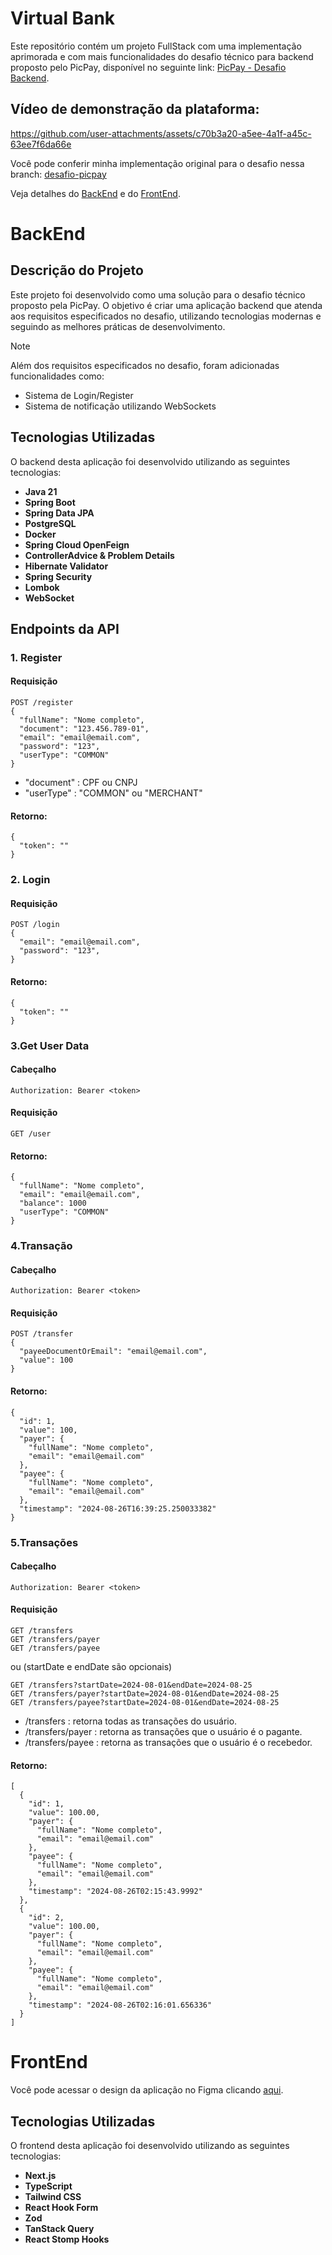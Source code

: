 # Virtual Bank

Este repositório contém um projeto FullStack com uma implementação aprimorada e com mais funcionalidades do desafio técnico para backend proposto pelo PicPay, disponível no seguinte link: [PicPay - Desafio Backend](https://github.com/PicPay/picpay-desafio-backend).

## Vídeo de demonstração da plataforma:
https://github.com/user-attachments/assets/c70b3a20-a5ee-4a1f-a45c-63ee7f6da66e

Você pode conferir minha implementação original para o desafio nessa branch: [desafio-picpay](https://github.com/emersondont/virtual-bank/tree/desafio-picpay)

Veja detalhes do [BackEnd](https://github.com/emersondont/virtual-bank?tab=readme-ov-file#backend) e do [FrontEnd](https://github.com/emersondont/virtual-bank?tab=readme-ov-file#frontend).

# BackEnd

## Descrição do Projeto
Este projeto foi desenvolvido como uma solução para o desafio técnico proposto pela PicPay. O objetivo é criar uma aplicação backend que atenda aos requisitos especificados no desafio, utilizando tecnologias modernas e seguindo as melhores práticas de desenvolvimento. 
> [!NOTE]
> Além dos requisitos especificados no desafio, foram adicionadas funcionalidades como:
- Sistema de Login/Register
- Sistema de notificação utilizando WebSockets

## Tecnologias Utilizadas

O backend desta aplicação foi desenvolvido utilizando as seguintes tecnologias:

- **Java 21**
- **Spring Boot**
- **Spring Data JPA**
- **PostgreSQL**
- **Docker**
- **Spring Cloud OpenFeign**
- **ControllerAdvice & Problem Details**
- **Hibernate Validator**
- **Spring Security**
- **Lombok**
- **WebSocket**

## Endpoints da API

### 1. Register
#### Requisição
```http
POST /register
{
  "fullName": "Nome completo",
  "document": "123.456.789-01",
  "email": "email@email.com",
  "password": "123",
  "userType": "COMMON"
}
```
- "document" : CPF ou CNPJ
- "userType" : "COMMON" ou "MERCHANT"
#### Retorno:
```http
{
  "token": ""
}
```

### 2. Login
#### Requisição
```http
POST /login
{
  "email": "email@email.com",
  "password": "123",
}
```
#### Retorno:
```http
{
  "token": ""
}
```

### 3.Get User Data
#### Cabeçalho
```http
Authorization: Bearer <token>
```
#### Requisição
```http
GET /user
```
#### Retorno:
```http
{
  "fullName": "Nome completo",
  "email": "email@email.com",
  "balance": 1000
  "userType": "COMMON"
}
```

### 4.Transação
#### Cabeçalho
```http
Authorization: Bearer <token>
```
#### Requisição
```http
POST /transfer
{
  "payeeDocumentOrEmail": "email@email.com",
  "value": 100
}
```
#### Retorno:
```http
{
  "id": 1,
  "value": 100,
  "payer": {
    "fullName": "Nome completo",
    "email": "email@email.com"
  },
  "payee": {
    "fullName": "Nome completo",
    "email": "email@email.com"
  },
  "timestamp": "2024-08-26T16:39:25.250033382"
}
```

### 5.Transações
#### Cabeçalho
```http
Authorization: Bearer <token>
```

#### Requisição
```http
GET /transfers
GET /transfers/payer
GET /transfers/payee
```
ou (startDate e endDate são opcionais)
```http
GET /transfers?startDate=2024-08-01&endDate=2024-08-25
GET /transfers/payer?startDate=2024-08-01&endDate=2024-08-25
GET /transfers/payee?startDate=2024-08-01&endDate=2024-08-25
```
- /transfers : retorna todas as transações do usuário.
- /transfers/payer : retorna as transações que o usuário é o pagante.
- /transfers/payee : retorna as transações que o usuário é o recebedor.

#### Retorno:
```http
[
  {
    "id": 1,
    "value": 100.00,
    "payer": {
      "fullName": "Nome completo",
      "email": "email@email.com"
    },
    "payee": {
      "fullName": "Nome completo",
      "email": "email@email.com"
    },
    "timestamp": "2024-08-26T02:15:43.9992"
  },
  {
    "id": 2,
    "value": 100.00,
    "payer": {
      "fullName": "Nome completo",
      "email": "email@email.com"
    },
    "payee": {
      "fullName": "Nome completo",
      "email": "email@email.com"
    },
    "timestamp": "2024-08-26T02:16:01.656336"
  }
]
```

# FrontEnd
Você pode acessar o design da aplicação no Figma clicando [aqui](https://www.figma.com/design/egjkKEm93Nsua0DI3AjW22/Virtual-Bank?node-id=0-1&t=sZYxbCv2gCa3Vmsy-1).

## Tecnologias Utilizadas

O frontend desta aplicação foi desenvolvido utilizando as seguintes tecnologias:

- **Next.js**
- **TypeScript**
- **Tailwind CSS**
- **React Hook Form**
- **Zod**
- **TanStack Query**
- **React Stomp Hooks**
